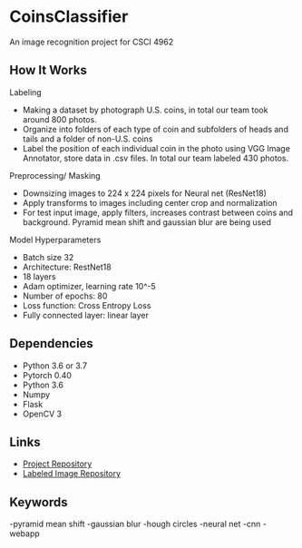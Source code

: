 # CoinsClassifier
An image recognition  project for CSCI 4962

## How It Works
Labeling
- Making a dataset by photograph U.S. coins, in total our team took around 800 photos.
- Organize into folders of each type of coin and subfolders of heads and tails and a folder of non-U.S. coins
- Label the position of each individual coin in the photo using VGG Image Annotator, store data in .csv files. In total our team labeled 430 photos.

Preprocessing/ Masking
- Downsizing images to 224 x 224 pixels for Neural net (ResNet18)
- Apply transforms to images including center crop and normalization
- For test input image, apply filters, increases contrast between coins and background. Pyramid mean shift and gaussian blur are being used

Model Hyperparameters
- Batch size 32
- Architecture: RestNet18
- 18 layers
- Adam optimizer, learning rate 10^-5
- Number of epochs: 80
- Loss function: Cross Entropy Loss
- Fully connected layer: linear layer

## Dependencies
- Python 3.6 or 3.7
- Pytorch 0.40
- Python 3.6
- Numpy
- Flask
- OpenCV 3

## Links
- [Project Repository](https://github.com/HaroldDeng/CoinsClassifier.git)
- [Labeled Image Repository](https://github.com/HaroldDeng/Object_Recognition_Coins_Dataset_U.S..git)

## Keywords
-pyramid mean shift
-gaussian blur
-hough circles
-neural net
-cnn
-webapp
